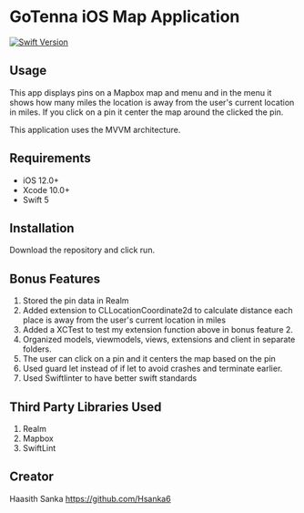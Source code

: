 # GoTenna iOS Map Application

[![Swift Version][swift-image]][swift-url]

## Usage

This app displays pins on a Mapbox map and menu and in the menu it shows how many miles the location is away from the user's current location in miles. If you click on a pin it center the map around the clicked the pin.

This application uses the MVVM architecture.

## Requirements

- iOS 12.0+
- Xcode 10.0+
- Swift 5

## Installation

Download the repository and click run.

## Bonus Features
1. Stored the pin data in Realm
2. Added extension to CLLocationCoordinate2d to calculate distance each place is away from the user's current location in miles
3. Added a XCTest to test my extension function above in bonus feature 2.
4. Organized models, viewmodels, views, extensions and client in separate folders. 
5. The user can click on a pin and it centers the map based on the pin 
6. Used guard let instead of if let to avoid crashes and terminate earlier.
7. Used Swiftlinter to have better swift standards

## Third Party Libraries Used
1. Realm
2. Mapbox
3. SwiftLint

## Creator

Haasith Sanka
https://github.com/Hsanka6

[swift-image]:https://img.shields.io/badge/swift-5.0-orange.svg
[swift-url]: https://swift.org/

